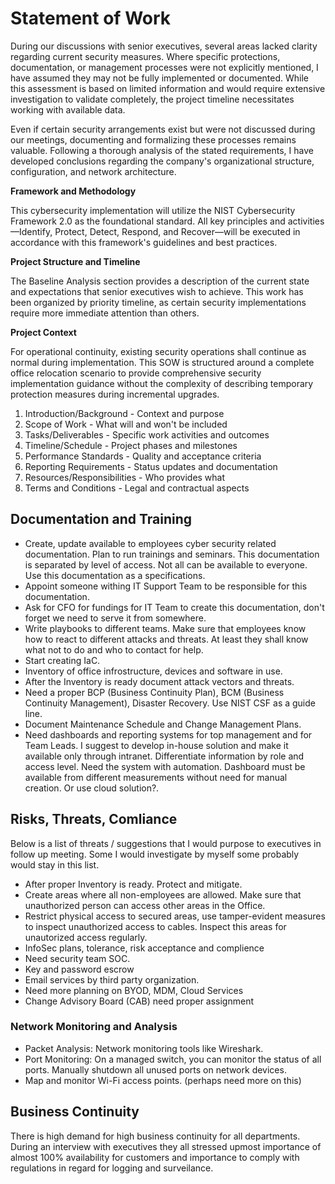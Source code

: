 # Statement of Work

During our discussions with senior executives, several areas lacked clarity regarding current security measures. Where specific protections, documentation, or management processes were not explicitly mentioned, I have assumed they may not be fully implemented or documented. While this assessment is based on limited information and would require extensive investigation to validate completely, the project timeline necessitates working with available data.

Even if certain security arrangements exist but were not discussed during our meetings, documenting and formalizing these processes remains valuable. Following a thorough analysis of the stated requirements, I have developed conclusions regarding the company's organizational structure, configuration, and network architecture.

**Framework and Methodology**

This cybersecurity implementation will utilize the NIST Cybersecurity Framework 2.0 as the foundational standard. All key principles and activities—Identify, Protect, Detect, Respond, and Recover—will be executed in accordance with this framework's guidelines and best practices.

**Project Structure and Timeline**

The Baseline Analysis section provides a description of the current state and expectations that senior executives wish to achieve. This work has been organized by priority timeline, as certain security implementations require more immediate attention than others.

**Project Context**

For operational continuity, existing security operations shall continue as normal during implementation. This SOW is structured around a complete office relocation scenario to provide comprehensive security implementation guidance without the complexity of describing temporary protection measures during incremental upgrades.


1. Introduction/Background - Context and purpose
2. Scope of Work - What will and won't be included
3. Tasks/Deliverables - Specific work activities and outcomes
4. Timeline/Schedule - Project phases and milestones
5. Performance Standards - Quality and acceptance criteria
6. Reporting Requirements - Status updates and documentation
7. Resources/Responsibilities - Who provides what
8. Terms and Conditions - Legal and contractual aspects

## Documentation and Training

 - Create, update available to employees cyber security related documentation. Plan to run trainings and seminars. This documentation is separated by level of access. Not all can be available to everyone. Use this documentation as a specifications.
- Appoint someone withing IT Support Team to be responsible for this documentation. 
- Ask for CFO for fundings for IT Team to create this documentation, don't forget we need to serve it from somewhere.
- Write playbooks to different teams. Make sure that employees know how to react to different attacks and threats. At least they shall know what not to do and who to contact for help.
- Start creating IaC.
- Inventory of office infrostructure, devices and software in use.
- After the Inventory is ready document attack vectors and threats.
- Need a proper BCP (Business Continuity Plan), BCM (Business Continuity Management), Disaster Recovery. Use NIST CSF as a guide line.
- Document Maintenance Schedule and Change Management Plans.
- Need dashboards and reporting systems for top management and for Team Leads. I suggest to develop in-house solution and make it available only through intranet. Differentiate information by role and access level. Need the system with automation. Dashboard must be available from different measurements without need for manual creation. Or use cloud solution?.

## Risks, Threats, Comliance

Below is a list of threats / suggestions that I would purpose to executives in follow up meeting. Some I would investigate by myself some probably would stay in this list.

- After proper Inventory is ready. Protect and mitigate.
- Create areas where all non-employees are allowed. Make sure that unauthorized person can access other areas in the Office.
- Restrict physical access to secured areas, use tamper-evident measures to inspect unauthorized access to cables. Inspect this areas for unautorized access regularly.
- InfoSec plans, tolerance, risk acceptance and complience
- Need security team SOC.
- Key and password escrow
- Email services by third party organization.
- Need more planning on BYOD, MDM, Cloud Services
- Change Advisory Board (CAB) need proper assignment



### Network Monitoring and Analysis

- Packet Analysis: Network monitoring tools like Wireshark.
- Port Monitoring: On a managed switch, you can monitor the status of all ports. Manually shutdown all unused ports on network devices.
- Map and monitor Wi-Fi access points. (perhaps need more on this)


## Business Continuity

There is high demand for high business continuity for all departments. During an interview with executives they all stressed upmost importance of almost 100% availability for customers and importance to comply with regulations in regard for logging and surveilance.

